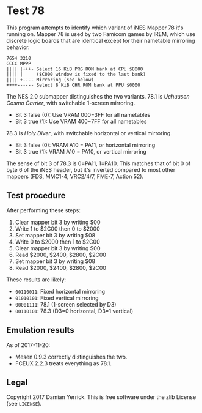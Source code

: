 Test 78
=======

This program attempts to identify which variant of iNES Mapper 78
it's running on.  Mapper 78 is used by two Famicom games by IREM,
which use discrete logic boards that are identical except for their
nametable mirroring behavior.

    7654 3210
    CCCC MPPP
    |||| |+++- Select 16 KiB PRG ROM bank at CPU $8000
    |||| |     ($C000 window is fixed to the last bank)
    |||| +---- Mirroring (see below)
    ++++------ Select 8 KiB CHR ROM bank at PPU $0000

The NES 2.0 submapper distinguishes the two variants.  78.1 is
*Uchuusen Cosmo Carrier*, with switchable 1-screen mirroring.

* Bit 3 false (0): Use VRAM $000-$3FF for all nametables
* Bit 3 true (1): Use VRAM $400-$7FF for all nametables

78.3 is *Holy Diver*, with switchable horizontal or vertical
mirroring.

* Bit 3 false (0): VRAM A10 = PA11, or horizontal mirroring
* Bit 3 true (1): VRAM A10 = PA10, or vertical mirroring

The sense of bit 3 of 78.3 is 0=PA11, 1=PA10.  This matches that of
bit 0 of byte 6 of the iNES header, but it's inverted compared to
most other mappers (FDS, MMC1-4, VRC2/4/7, FME-7, Action 52).

Test procedure
--------------

After performing these steps:

1. Clear mapper bit 3 by writing $00
2. Write 1 to $2C00 then 0 to $2000
3. Set mapper bit 3 by writing $08
4. Write 0 to $2000 then 1 to $2C00
5. Clear mapper bit 3 by writing $00
6. Read $2000, $2400, $2800, $2C00
7. Set mapper bit 3 by writing $08
8. Read $2000, $2400, $2800, $2C00

These results are likely:

* `00110011`: Fixed horizontal mirroring
* `01010101`: Fixed vertical mirroring
* `00001111`: 78.1 (1-screen selected by D3)
* `00110101`: 78.3 (D3=0 horizontal, D3=1 vertical)

Emulation results
-----------------
As of 2017-11-20:

* Mesen 0.9.3 correctly distinguishes the two.
* FCEUX 2.2.3 treats everything as 78.1.

Legal
-----
Copyright 2017 Damian Yerrick.  This is free software under the zlib
License (see `LICENSE`).
